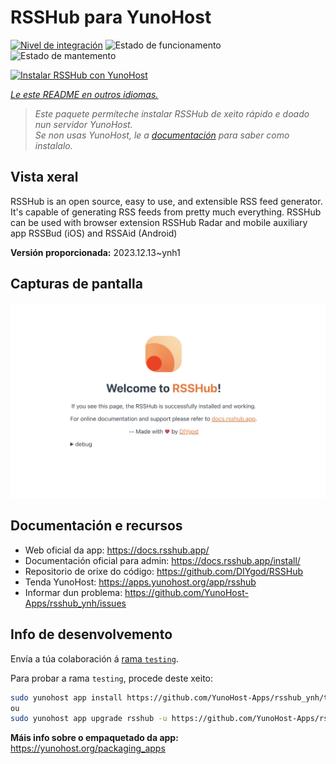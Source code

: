 <!--
NOTA: Este README foi creado automáticamente por <https://github.com/YunoHost/apps/tree/master/tools/readme_generator>
NON debe editarse manualmente.
-->

# RSSHub para YunoHost

[![Nivel de integración](https://dash.yunohost.org/integration/rsshub.svg)](https://dash.yunohost.org/appci/app/rsshub) ![Estado de funcionamento](https://ci-apps.yunohost.org/ci/badges/rsshub.status.svg) ![Estado de mantemento](https://ci-apps.yunohost.org/ci/badges/rsshub.maintain.svg)

[![Instalar RSSHub con YunoHost](https://install-app.yunohost.org/install-with-yunohost.svg)](https://install-app.yunohost.org/?app=rsshub)

*[Le este README en outros idiomas.](./ALL_README.md)*

> *Este paquete permíteche instalar RSSHub de xeito rápido e doado nun servidor YunoHost.*  
> *Se non usas YunoHost, le a [documentación](https://yunohost.org/install) para saber como instalalo.*

## Vista xeral

RSSHub is an open source, easy to use, and extensible RSS feed generator. It's capable of generating RSS feeds from pretty much everything. RSSHub can be used with browser extension RSSHub Radar and mobile auxiliary app RSSBud (iOS) and RSSAid (Android)


**Versión proporcionada:** 2023.12.13~ynh1

## Capturas de pantalla

![Captura de pantalla de RSSHub](./doc/screenshots/screenshot.png)

## Documentación e recursos

- Web oficial da app: <https://docs.rsshub.app/>
- Documentación oficial para admin: <https://docs.rsshub.app/install/>
- Repositorio de orixe do código: <https://github.com/DIYgod/RSSHub>
- Tenda YunoHost: <https://apps.yunohost.org/app/rsshub>
- Informar dun problema: <https://github.com/YunoHost-Apps/rsshub_ynh/issues>

## Info de desenvolvemento

Envía a túa colaboración á [rama `testing`](https://github.com/YunoHost-Apps/rsshub_ynh/tree/testing).

Para probar a rama `testing`, procede deste xeito:

```bash
sudo yunohost app install https://github.com/YunoHost-Apps/rsshub_ynh/tree/testing --debug
ou
sudo yunohost app upgrade rsshub -u https://github.com/YunoHost-Apps/rsshub_ynh/tree/testing --debug
```

**Máis info sobre o empaquetado da app:** <https://yunohost.org/packaging_apps>
